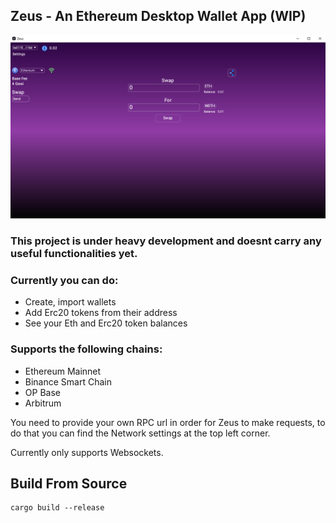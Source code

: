 ## Zeus - An Ethereum Desktop Wallet App (WIP)


![Screenshot](src/main-img.png)



### This project is under heavy development and doesnt carry any useful functionalities yet.


### Currently you can do:
- Create, import wallets
- Add Erc20 tokens from their address
- See your Eth and Erc20 token balances

### Supports the following chains:
- Ethereum Mainnet
- Binance Smart Chain
- OP Base
- Arbitrum

You need to provide your own RPC url in order for Zeus to make requests, to do that you can find the Network settings at the top left corner.

Currently only supports Websockets.

## Build From Source
```
cargo build --release
```